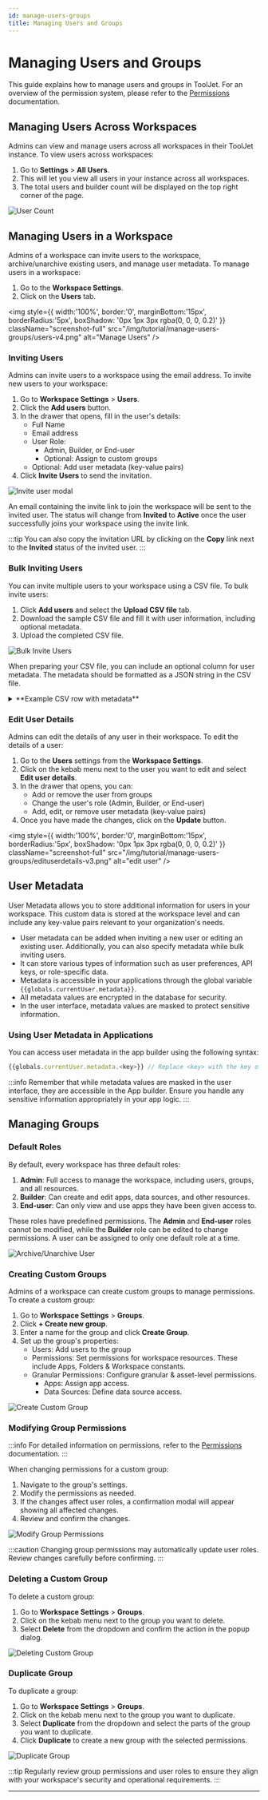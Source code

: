 ```yaml
---
id: manage-users-groups
title: Managing Users and Groups
---
```


# Managing Users and Groups

This guide explains how to manage users and groups in ToolJet. For an overview of the permission system, please refer to the [Permissions](/docs/user-management/role-based-access/access-control) documentation.

## Managing Users Across Workspaces

Admins can view and manage users across all workspaces in their ToolJet instance. To view users across workspaces:

1. Go to **Settings** > **All Users**.
2. This will let you view all users in your instance across all workspaces.
3. The total users and builder count will be displayed on the top right corner of the page.

<div style={{textAlign: 'center'}}>
<img className="screenshot-full" src="/img/tutorial/manage-users-groups/manage-all-users.png" alt="User Count" />
</div>

## Managing Users in a Workspace

Admins of a workspace can invite users to the workspace, archive/unarchive existing users, and manage user metadata. To manage users in a workspace:

 1. Go to the **Workspace Settings**.
 2. Click on the **Users** tab.

<div style={{textAlign: 'center'}}>

<img style={{ width:'100%', border:'0', marginBottom:'15px', borderRadius:'5px', boxShadow: '0px 1px 3px rgba(0, 0, 0, 0.2)' }} className="screenshot-full" src="/img/tutorial/manage-users-groups/users-v4.png" alt="Manage Users" />

</div>

### Inviting Users

Admins can invite users to a workspace using the email address. To invite new users to your workspace:

1. Go to **Workspace Settings** > **Users**.
2. Click the **Add users** button.
3. In the drawer that opens, fill in the user's details:
   - Full Name
   - Email address
   - User Role:
      - Admin, Builder, or End-user
      - Optional: Assign to custom groups
   - Optional: Add user metadata (key-value pairs)
4. Click **Invite Users** to send the invitation.

<div style={{paddingTop:'24px', paddingBottom:'24px', textAlign: 'center'}}>
<img className="screenshot-full" src="/img/tutorial/manage-users-groups/invitemodal-v3.png" alt="Invite user modal" />
</div>

An email containing the invite link to join the workspace will be sent to the invited user. The status will change from **Invited** to **Active** once the user successfully joins your workspace using the invite link.

:::tip
You can also copy the invitation URL by clicking on the **Copy** link next to the **Invited** status of the invited user.
:::

### Bulk Inviting Users

You can invite multiple users to your workspace using a CSV file. To bulk invite users:

1. Click **Add users** and select the **Upload CSV file** tab.
2. Download the sample CSV file and fill it with user information, including optional metadata.
3. Upload the completed CSV file.

<div style={{textAlign: 'center'}}>
<img className="screenshot-full" src="/img/tutorial/manage-users-groups/bulkinvite-v3.png" alt="Bulk Invite Users" />
</div>

When preparing your CSV file, you can include an optional column for user metadata. The metadata should be formatted as a JSON string in the CSV file.

<details>
<summary>**Example CSV row with metadata**</summary>


  ```
Full Name,Email,Role,Groups,Metadata
William Cushing,william.cushing@altostrat.com,Admin,,"{'key1': 'value1', 'key2': 'value2'}"

  ```

</details>

### Edit User Details

Admins can edit the details of any user in their workspace. To edit the details of a user:

1. Go to the **Users** settings from the **Workspace Settings**.
2. Click on the kebab menu next to the user you want to edit and select **Edit user details**.
3. In the drawer that opens, you can:
   - Add or remove the user from groups
   - Change the user's role (Admin, Builder, or End-user)
   - Add, edit, or remove user metadata (key-value pairs)
4. Once you have made the changes, click on the **Update** button.

<div style={{textAlign: 'center'}}>
  
<img style={{ width:'100%', border:'0', marginBottom:'15px', borderRadius:'5px', boxShadow: '0px 1px 3px rgba(0, 0, 0, 0.2)' }} className="screenshot-full" src="/img/tutorial/manage-users-groups/edituserdetails-v3.png" alt="edit user" />
  
</div>

## User Metadata

User Metadata allows you to store additional information for users in your workspace. This custom data is stored at the workspace level and can include any key-value pairs relevant to your organization's needs.

- User metadata can be added when inviting a new user or editing an existing user. Additionally, you can also specify metadata while bulk inviting users.
- It can store various types of information such as user preferences, API keys, or role-specific data.
- Metadata is accessible in your applications through the global variable `{{globals.currentUser.metadata}}`.
- All metadata values are encrypted in the database for security.
- In the user interface, metadata values are masked to protect sensitive information.

### Using User Metadata in Applications

You can access user metadata in the app builder using the following syntax:

```javascript
{{globals.currentUser.metadata.<key>}} // Replace <key> with the key of the metadata value 
```

:::info
Remember that while metadata values are masked in the user interface, they are accessible in the App builder. Ensure you handle any sensitive information appropriately in your app logic.
:::

## Managing Groups

### Default Roles

By default, every workspace has three default roles:

1. **Admin**: Full access to manage the workspace, including users, groups, and all resources.
2. **Builder**: Can create and edit apps, data sources, and other resources.
3. **End-user**: Can only view and use apps they have been given access to.

These roles have predefined permissions. The **Admin** and **End-user** roles cannot be modified, while the **Builder** role can be edited to change permissions. A user can be assigned to only one default role at a time. 

<div style={{textAlign: 'center'}}>
<img className="screenshot-full" src="/img/tutorial/manage-users-groups/default-user-groups.png" alt="Archive/Unarchive User" />
</div>

### Creating Custom Groups

Admins of a workspace can create custom groups to manage permissions. To create a custom group:

1. Go to **Workspace Settings** > **Groups**.
2. Click **+ Create new group**.
3. Enter a name for the group and click **Create Group**.
4. Set up the group's properties:
   - Users: Add users to the group
   - Permissions: Set permissions for workspace resources. These include Apps, Folders & Workspace constants.
   - Granular Permissions: Configure granular & asset-level permissions.
      - Apps: Assign app access.
      - Data Sources: Define data source access.

<div style={{textAlign: 'center'}}>
<img className="screenshot-full" src="/img/tutorial/manage-users-groups/create-custom-group.png" alt="Create Custom Group" />
</div>

### Modifying Group Permissions

:::info
For detailed information on permissions, refer to the [Permissions](/docs/user-management/role-based-access/access-control) documentation.
:::

When changing permissions for a custom group:

1. Navigate to the group's settings.
2. Modify the permissions as needed.
3. If the changes affect user roles, a confirmation modal will appear showing all affected changes.
4. Review and confirm the changes.

<div style={{textAlign: 'center', paddingBottom:'24px'}}>
<img className="screenshot-full" src="/img/tutorial/manage-users-groups/modify-group-permissions.png" alt="Modify Group Permissions" />
</div>

:::caution
Changing group permissions may automatically update user roles. Review changes carefully before confirming.
:::

### Deleting a Custom Group

To delete a custom group:

1. Go to **Workspace Settings** > **Groups**.
2. Click on the kebab menu next to the group you want to delete.
3. Select **Delete** from the dropdown and confirm the action in the popup dialog.

<div style={{textAlign: 'center', paddingBottom:'24px'}}>
<img className="screenshot-full" src="/img/tutorial/manage-users-groups/deleting-custom-group.png" alt="Deleting Custom Group" />
</div>

### Duplicate Group

To duplicate a group:

1. Go to **Workspace Settings** > **Groups**.
2. Click on the kebab menu next to the group you want to duplicate.
3. Select **Duplicate** from the dropdown and select the parts of the group you want to duplicate.
4. Click **Duplicate** to create a new group with the selected permissions.

<div style={{textAlign: 'center', paddingBottom:'24px'}}>
<img className="screenshot-full" src="/img/tutorial/manage-users-groups/duplicate-group.png" alt="Duplicate Group" />
</div>

:::tip
Regularly review group permissions and user roles to ensure they align with your workspace's security and operational requirements. 
:::

---